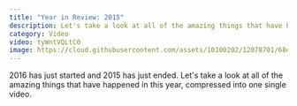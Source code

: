 ```yaml
---
title: "Year in Review: 2015"
description: Let's take a look at all of the amazing things that have happened in this year.
category: Video
video: tyWntVQLtC0
image: https://cloud.githubusercontent.com/assets/10100202/12078701/68e2757a-b21c-11e5-891e-019ff7f1f07c.jpg
---
```

2016 has just started and 2015 has just ended. Let's take a look at all of the amazing things that have happened in this year, compressed into one single video.
